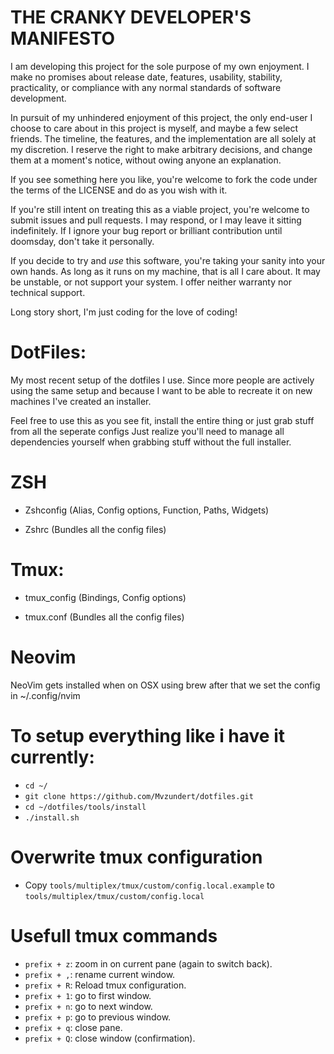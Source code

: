 # THE CRANKY DEVELOPER'S MANIFESTO

I am developing this project for the sole purpose of my own enjoyment.
I make no promises about release date, features, usability, stability,
practicality, or compliance with any normal standards of software
development.

In pursuit of my unhindered enjoyment of this project, the only end-user
I choose to care about in this project is myself, and maybe a few select
friends. The timeline, the features, and the implementation are all
solely at my discretion. I reserve the right to make arbitrary decisions,
and change them at a moment's notice, without owing anyone an explanation.

If you see something here you like, you're welcome to fork the code under
the terms of the LICENSE and do as you wish with it.

If you're still intent on treating this as a viable project, you're welcome
to submit issues and pull requests. I may respond, or I may leave it sitting
indefinitely. If I ignore your bug report or brilliant contribution until
doomsday, don't take it personally.

If you decide to try and _use_ this software, you're taking your sanity
into your own hands. As long as it runs on my machine, that is all I care
about. It may be unstable, or not support your system. I offer neither
warranty nor technical support.

Long story short, I'm just coding for the love of coding!

# DotFiles:

My most recent setup of the dotfiles I use. Since more people are actively using
the same setup and because I want to be able to recreate it on new machines I've created an installer.

Feel free to use this as you see fit, install the entire thing or just grab stuff from all the seperate configs
Just realize you'll need to manage all dependencies yourself when grabbing stuff without the full installer.

# ZSH

- Zshconfig (Alias, Config options, Function, Paths, Widgets)

- Zshrc (Bundles all the config files)

# Tmux:

- tmux_config (Bindings, Config options)

- tmux.conf (Bundles all the config files)

# Neovim

NeoVim gets installed when on OSX using brew after that we set the config in
~/.config/nvim

# To setup everything like i have it currently:

- `cd ~/`
- `git clone https://github.com/Mvzundert/dotfiles.git`
- `cd ~/dotfiles/tools/install`
- `./install.sh`

# Overwrite tmux configuration

- Copy `tools/multiplex/tmux/custom/config.local.example` to `tools/multiplex/tmux/custom/config.local`

# Usefull tmux commands

- `prefix + z`: zoom in on current pane (again to switch back).
- `prefix + ,`: rename current window.
- `prefix + R`: Reload tmux configuration.
- `prefix + 1`: go to first window.
- `prefix + n`: go to next window.
- `prefix + p`: go to previous window.
- `prefix + q`: close pane.
- `prefix + Q`: close window (confirmation).
